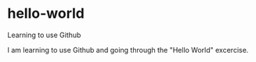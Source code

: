 # hello-world
Learning to use Github

I am learning to use Github and going through the "Hello World" excercise.
